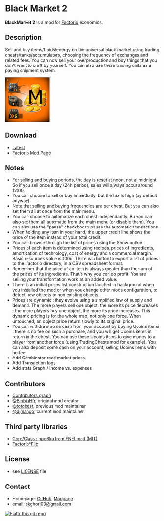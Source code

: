# Black Market 2

**BlackMarket 2** is a mod for [Factorio](https://factorio.com/) economics.

## Description
Sell and buy items/fluids/energy on the universal black market using trading chests/tanks/accumulators, choosing the frequency of exchanges and related fees. You can now sell your overproduction and buy things that you don't want to craft by yourself. You can also use these trading units as a paying shipment system.

![](https://raw.githubusercontent.com/djmango/BlackMarket2/master/thumbnail.png "Icon")

## Download
* [Latest](https://github.com/djmango/BlackMarket2/archive/master.zip)
* [Factorio Mod Page](https://mods.factorio.com/mod/BlackMarket2)

## Notes 
* For selling and buying periods, the day is reset at noon, not at midnight. So if you sell once a day (24h period), sales will always occur around 12:00.
* You can choose to sell or buy immediatly, but the tax is high (by default anyway).
* Note that selling and buying frequencies are per chest. But you can also set them all at once from the main menu.
* You can choose to automatize each chest independantly. Bu you can also set them all automatic from the main menu (or disable them). You can also use the "pause" checkbox to pause the automatic transactions.
* When holding any item in your hand, the upper credit line shows the price of the item instead of your total credit.
* You can browse through the list of prices using the Show button.
* Prices of each item is determined using recipes, prices of ingredients, amortization of technology, cost of energy and a commercial margin. Basic resources value is 100u. There is a button to export a list of prices to the .factorio directory, in a CSV spreadsheet format.
* Remember that the price of an item is always greater than the sum of the prices of its ingredients. That's why you can do profit. You are selling your transformation work as an added value.
* There is an initial prices list construction lauched in background when you installed the mod or when you change other mods configuration, to detect new objects or non existing objects.
* Prices are dynamic : they evolve using a simplified law of supply and demand. The more players sell one object, the more its price decreases ; the more players buy one object, the more its price increases. This dynamic pricing is for the whole map, not only one force. When untouched, an object price return slowly to its original price.
* You can withdraw some cash from your account by buying Ucoins items : there is no fee on such a purchase, and you will get Ucoins items in return in the chest. You can use these Ucoins items to give money to a player from another force (using TradingChests mod for example). You can also deposit some cash on your account, selling Ucoins items with no fee.
* Add Combinator read market prices
* Add Transaction logs
* Add stats Graph / income vs. expenses
  
## Contributors
* [Contributors graph](https://github.com/djmango/BlackMarket2/graphs/contributors)
* [@BinbinHfr](https://mods.factorio.com/user/binbinhfr), original mod creator
* [@totobest](https://github.com/totobest/), previous mod maintainer
* [@djmango](https://github.com/djmango/), current mod maintainer

## Third party libraries
* [Core/Class : npo6ka from FNEI mod (MIT)](https://github.com/npo6ka/FNEI)
* [Factorio*Flib](https://github.com/factoriolib/flib)

## License 
* see [LICENSE](https://github.com/djmango/BlackMarket2/blob/master/LICENSE) file

## Contact
* Homepage: [GitHub](https://github.com/djmango), [Modpage](https://mods.factorio.com/mod/BlackMarket2)
* email: skghori03@gmail.com

[![Flattr this git repo](http://api.flattr.com/button/flattr*badge*large.png)](https://flattr.com/submit/auto?user_id=djmango&url=https://github.com/djmango/BlackMarket2&title=BlackMarket2&language=&tags=github&category=software) 

